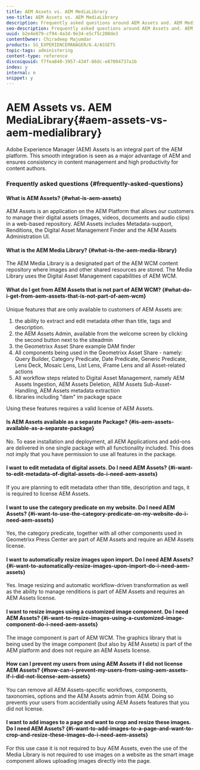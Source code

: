 ```yaml
---
title: AEM Assets vs. AEM MediaLibrary
seo-title: AEM Assets vs. AEM MediaLibrary
description: Frequently asked questions around AEM Assets and. AEM Media Library, including differences between the two.
seo-description: Frequently asked questions around AEM Assets and. AEM Media Library, including differences between the two.
uuid: b2e4e879-cf94-4a3d-9e34-e5cf5c208de3
contentOwner: Chiradeep Majumdar
products: SG_EXPERIENCEMANAGER/6.4/ASSETS
topic-tags: administering
content-type: reference
discoiquuid: f7fea840-3957-434f-86dc-e87004737a1b
index: y
internal: n
snippet: y
---
```


# AEM Assets vs. AEM MediaLibrary{#aem-assets-vs-aem-medialibrary}

Adobe Experience Manager (AEM) Assets is an integral part of the AEM platform. This smooth integration is seen as a major advantage of AEM and ensures consistency in content management and high productivity for content authors.

<!--
Comment Type: remark
Last Modified By: (alvawb)
Last Modified Date: 2017-11-30T05:30:08.738-0500
<p>Chiradeep to check with team on validity and rebrand if necessary.</p>
-->

### Frequently asked questions {#frequently-asked-questions}

#### What is AEM Assets? {#what-is-aem-assets}

AEM Assets is an application on the AEM Platform that allows our customers to manage their digital assets (images, videos, documents and audio clips) in a web-based repository. AEM Assets includes Metadata-support, Renditions, the Digital Asset Management Finder and the AEM Assets Administration UI.

#### What is the AEM Media Library? {#what-is-the-aem-media-library}

The AEM Media Library is a designated part of the AEM WCM content repository where images and other shared resources are stored. The Media Library uses the Digital Asset Management capabilities of AEM WCM.

#### What do I get from AEM Assets that is not part of AEM WCM? {#what-do-i-get-from-aem-assets-that-is-not-part-of-aem-wcm}

Unique features that are only available to customers of AEM Assets are:

1. the ability to extract and edit metadata other than title, tags and description.  
1. the AEM Assets Admin, available from the welcome screen by clicking the second button next to the siteadmin  
1. the Geometrixx Asset Share example DAM finder  
1. All components being used in the Geometrixx Asset Share - namely: Query Builder, Category Predicate, Date Predicate, Generic Predicate, Lens Deck, Mosaic Lens, List Lens, iFrame Lens and all Asset-related actions  
1. All workflow steps related to Digital Asset Management, namely AEM Assets Ingestion, AEM Assets Deletion, AEM Assets Sub-Asset-Handling, AEM Assets metadata extraction  
1. libraries including "dam" im package space

Using these features requires a valid license of AEM Assets.

#### Is AEM Assets available as a separate Package? {#is-aem-assets-available-as-a-separate-package}

No. To ease installation and deployment, all AEM Applications and add-ons are delivered in one single package with all functionality included. This does not imply that you have permission to use all features in the package.

#### I want to edit metadata of digital assets. Do I need AEM Assets? {#i-want-to-edit-metadata-of-digital-assets-do-i-need-aem-assets}

If you are planning to edit metadata other than title, description and tags, it is required to license AEM Assets.

#### I want to use the category predicate on my website. Do I need AEM Assets? {#i-want-to-use-the-category-predicate-on-my-website-do-i-need-aem-assets}

Yes, the category predicate, together with all other components used in Geometrixx Press Center are part of AEM Assets and require an AEM Assets license.

#### I want to automatically resize images upon import. Do I need AEM Assets? {#i-want-to-automatically-resize-images-upon-import-do-i-need-aem-assets}

Yes. Image resizing and automatic workflow-driven transformation as well as the ability to manage renditions is part of AEM Assets and requires an AEM Assets license.

#### I want to resize images using a customized image component. Do I need AEM Assets? {#i-want-to-resize-images-using-a-customized-image-component-do-i-need-aem-assets}

The image component is part of AEM WCM. The graphics library that is being used by the image component (but also by AEM Assets) is part of the AEM platform and does not require an AEM Assets license.

#### How can I prevent my users from using AEM Assets if I did not license AEM Assets? {#how-can-i-prevent-my-users-from-using-aem-assets-if-i-did-not-license-aem-assets}

You can remove all AEM Assets-specific workflows, components, taxonomies, options and the AEM Assets admin from AEM. Doing so prevents your users from accidentially using AEM Assets features that you did not license.

#### I want to add images to a page and want to crop and resize these images. Do I need AEM Assets? {#i-want-to-add-images-to-a-page-and-want-to-crop-and-resize-these-images-do-i-need-aem-assets}

For this use case it is not required to buy AEM Assets, even the use of the Media Library is not required to use images on a website as the smart image component allows uploading images directly into the page.

<!--
Comment Type: remark
Last Modified By: (alvawb)
Last Modified Date: 2017-11-30T05:30:08.935-0500
<p>Copied from other page but it applies to this list:</p>
<p>Remark by Geoffroy Schneck (gschneck) on Wed, 16 May 2012, 12:28:04 UTC<br /> <br /> </p>
<p>On the FAQ Above, "How can I prevent my users from using DAM if I did not license DAM?", there is still mention of the CQ 5.3 remove-dam package .<br /> <br /> This one has not been updated for CQ 5.4 and 5.5, see Bug #35137 .<br /> <br /> I then think this FAQ should be updated as well..</p>
-->

